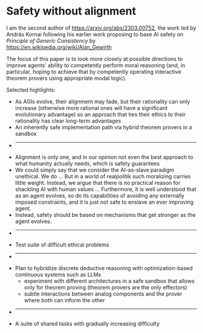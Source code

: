# Safety without alignment

I am the second author of https://arxiv.org/abs/2303.00752, the work led by András Kornai following his
earlier work proposing to base AI safety on _Principle of Generic Consistency_ by https://en.wikipedia.org/wiki/Alan_Gewirth

The focus of this paper is to look more closely at possible directions to improve
agents' ability to competently perform moral reasoning (and, in particular, hoping to achieve that by competently
operating interactive theorem provers using appropriate modal logic).

Selected highlights:

  * As AGIs evolve, their alignment may fade, but their rationality can only increase (otherwise more rational ones will have a significant evolutionary advantage) so an approach that ties their ethics to their rationality has clear long-term advantages
  * An inherently safe implementation path via hybrid theorem provers in a sandbox
  * ---
  * Alignment is only one, and in our opinion not even the best approach to what humanity actually needs, which is safety guarantees
  * We could simply say that we consider the AI-as-slave paradigm unethical. We do ...  But in a world of realpolitik such moralizing carries little weight. Instead, we argue that there is no practical reason for shackling AI with human values ... Furthermore, it is well understood that as an agent evolves, so do its capabilities of avoiding any externally imposed constraints, and it is just not safe to enslave an ever improving agent. 
  * Instead, safety should be based on mechanisms that get stronger as the agent evolves.
  * ---
  * Test suite of difficult ethical problems
  * ---
  * Plan to hybridize discrete deductive reasoning with optimization-based continuous systems such as LLMs
     * experiment with different architectures in a safe sandbox that allows only for theorem proving (theorem provers are the only effectors)
     * subtle interactions between analog components and the prover where both can inform the other
  * ---
  * A suite of shared tasks with gradually increasing difficulty
